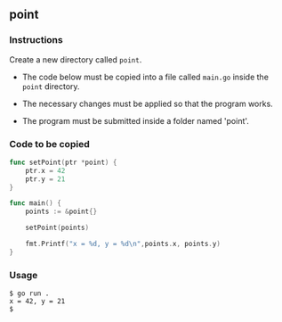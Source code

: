 ## point

### Instructions

Create a new directory called `point`.

- The code below must be copied into a file called `main.go` inside the `point` directory.

- The necessary changes must be applied so that the program works.

- The program must be submitted inside a folder named 'point'.

### Code to be copied

```go
func setPoint(ptr *point) {
	ptr.x = 42
	ptr.y = 21
}

func main() {
	points := &point{}

	setPoint(points)

	fmt.Printf("x = %d, y = %d\n",points.x, points.y)
}
```

### Usage

```console
$ go run .
x = 42, y = 21
$
```
